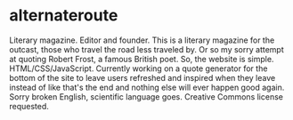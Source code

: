 # alternateroute
Literary magazine. Editor and founder.
This is a literary magazine for the outcast, those who travel the road less traveled by. Or so my sorry attempt at quoting Robert Frost, a famous British poet.
So, the website is simple. HTML/CSS/JavaScript.
Currently working on a quote generator for the bottom of the site to leave users refreshed and inspired when they leave instead of like that's the end and
nothing else will ever happen good again. Sorry broken English, scientific language goes.
Creative Commons license requested.
